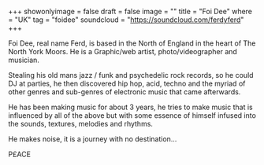 +++
showonlyimage = false
draft = false
image = ""
title = "Foi Dee"
where = "UK"
tag = "foidee"
soundcloud = "https://soundcloud.com/ferdyferd"
+++

Foi Dee, real name Ferd, is based in the North of England in the heart of The North York Moors.
He is a Graphic/web artist, photo/videographer and musician.

Stealing his old mans jazz / funk and psychedelic rock records, so he could DJ at parties, he then discovered hip hop, acid, techno and the myriad of other genres and sub-genres of electronic music that came afterwards.

He has been making music for about 3 years, he tries to make music that is influenced by all of the above but with some  essence of himself infused into the sounds, textures, melodies and rhythms. 

He makes noise, it is a journey with no destination…

P£ACE